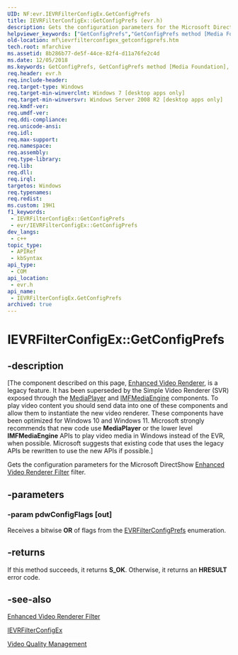 ```yaml
---
UID: NF:evr.IEVRFilterConfigEx.GetConfigPrefs
title: IEVRFilterConfigEx::GetConfigPrefs (evr.h)
description: Gets the configuration parameters for the Microsoft DirectShow Enhanced Video Renderer Filter filter.
helpviewer_keywords: ["GetConfigPrefs","GetConfigPrefs method [Media Foundation]","GetConfigPrefs method [Media Foundation]","IEVRFilterConfigEx interface","IEVRFilterConfigEx interface [Media Foundation]","GetConfigPrefs method","IEVRFilterConfigEx.GetConfigPrefs","IEVRFilterConfigEx::GetConfigPrefs","evr/IEVRFilterConfigEx::GetConfigPrefs","mf.ievrfilterconfigex_getconfigprefs"]
old-location: mf\ievrfilterconfigex_getconfigprefs.htm
tech.root: mfarchive
ms.assetid: 8b286b77-de5f-44ce-82f4-d11a76fe2c4d
ms.date: 12/05/2018
ms.keywords: GetConfigPrefs, GetConfigPrefs method [Media Foundation], GetConfigPrefs method [Media Foundation],IEVRFilterConfigEx interface, IEVRFilterConfigEx interface [Media Foundation],GetConfigPrefs method, IEVRFilterConfigEx.GetConfigPrefs, IEVRFilterConfigEx::GetConfigPrefs, evr/IEVRFilterConfigEx::GetConfigPrefs, mf.ievrfilterconfigex_getconfigprefs
req.header: evr.h
req.include-header: 
req.target-type: Windows
req.target-min-winverclnt: Windows 7 [desktop apps only]
req.target-min-winversvr: Windows Server 2008 R2 [desktop apps only]
req.kmdf-ver: 
req.umdf-ver: 
req.ddi-compliance: 
req.unicode-ansi: 
req.idl: 
req.max-support: 
req.namespace: 
req.assembly: 
req.type-library: 
req.lib: 
req.dll: 
req.irql: 
targetos: Windows
req.typenames: 
req.redist: 
ms.custom: 19H1
f1_keywords:
 - IEVRFilterConfigEx::GetConfigPrefs
 - evr/IEVRFilterConfigEx::GetConfigPrefs
dev_langs:
 - c++
topic_type:
 - APIRef
 - kbSyntax
api_type:
 - COM
api_location:
 - evr.h
api_name:
 - IEVRFilterConfigEx.GetConfigPrefs
archived: true
---
```


# IEVRFilterConfigEx::GetConfigPrefs


## -description

[The component described on this page, [Enhanced Video Renderer](/windows/win32/medfound/enhanced-video-renderer), is a legacy feature. It has been superseded by the Simple Video Renderer (SVR) exposed through the [MediaPlayer](/uwp/api/windows.media.playback.mediaplayer) and [IMFMediaEngine](/windows/win32/api/mfmediaengine/nn-mfmediaengine-imfmediaengine) components. To play video content you should send data into one of these components and allow them to instantiate the new video renderer.  These components have been optimized for Windows 10 and Windows 11. Microsoft strongly recommends that new code use **MediaPlayer** or the lower level **IMFMediaEngine** APIs to play video media in Windows instead of the EVR, when possible. Microsoft suggests that existing code that uses the legacy APIs be rewritten to use the new APIs if possible.]

Gets the configuration parameters for the Microsoft DirectShow <a href="/windows/desktop/DirectShow/enhanced-video-renderer-filter">Enhanced Video Renderer Filter</a> filter.

## -parameters

### -param pdwConfigFlags [out]

Receives a  bitwise <b>OR</b> of flags from the <a href="/windows/win32/api/evr/ne-evr-evrfilterconfigprefs">EVRFilterConfigPrefs</a> enumeration.

## -returns

If this method succeeds, it returns <b>S_OK</b>. Otherwise, it returns an <b>HRESULT</b> error code.

## -see-also

<a href="/windows/desktop/DirectShow/enhanced-video-renderer-filter">Enhanced Video Renderer Filter</a>



<a href="/windows/desktop/api/evr/nn-evr-ievrfilterconfigex">IEVRFilterConfigEx</a>



<a href="/windows/desktop/medfound/video-quality-management">Video Quality Management</a>
